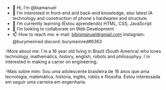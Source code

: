 - 👋 Hi, I’m @biamanuel
- 👀 I’m interested in front-end and back-end knowledge, also latest IA technology and construction of phone´s hardwares and structure.
- 🌱 I’m currently learning (Estou aprendendo) HTML, CSS, JavaScript
- 💞️ I’m looking to collaborate on Web Development 
- 📫 How to reach me: e-mail: bibismanuel@gmail.com  instagram: @burymeinred  discord: burymeinred#6363

-More about me: I´m a 16 year old living in Brazil (South America) who loves technology, mathematics, history, english, robots and philosophyy. I´m interested in making
a carrer on engineering. 

-Mais sobre mim: Sou uma adolescente brasileira de 16 anos que ama tecnologia, matemática, história, inglês, robôs e filosofia. Estou interessada em seguir 
uma carreira em engenharia.
